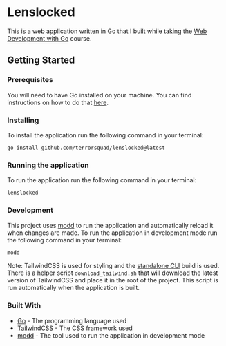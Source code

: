 # Lenslocked

This is a web application written in Go that I built while taking the [Web Development with Go](https://www.usegolang.com/) course.

## Getting Started

### Prerequisites

You will need to have Go installed on your machine. You can find instructions on how to do that [here](https://golang.org/doc/install).

### Installing

To install the application run the following command in your terminal:

```
go install github.com/terrorsquad/lenslocked@latest
```

### Running the application

To run the application run the following command in your terminal:

```
lenslocked
```


### Development

This project uses [modd](https://github.com/cortesi/modd) to run the application and automatically reload it when changes
are made. To run the application in development mode run the following command in your terminal:

```bash
modd
```

Note: TailwindCSS is used for styling and the [standalone CLI](https://tailwindcss.com/blog/standalone-cli#get-started) build is used. There is a helper script `download_tailwind.sh`
that will download the latest version of TailwindCSS and place it in the root of the project. This script is run automatically
when the application is built.

### Built With
- [Go](https://golang.org/) - The programming language used
- [TailwindCSS](https://tailwindcss.com/) - The CSS framework used
- [modd](https://github.com/cortesi/modd) - The tool used to run the application in development mode